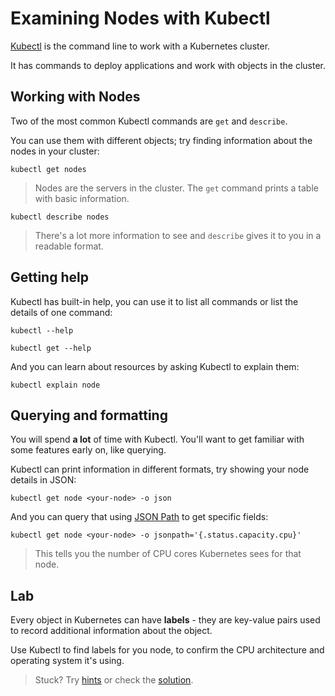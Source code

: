 # Examining Nodes with Kubectl

[Kubectl](https://kubectl.docs.kubernetes.io/references/kubectl/) is the command line to work with a Kubernetes cluster.

It has commands to deploy applications and work with objects in the cluster. 


## Working with Nodes

Two of the most common Kubectl commands are `get` and `describe`.

You can use them with different objects; try finding information about the nodes in your cluster:

```
kubectl get nodes
```

> Nodes are the servers in the cluster. The `get` command prints a table with basic information.

``` 
kubectl describe nodes
```

> There's a lot more information to see and `describe` gives it to you in a readable format.

## Getting help

Kubectl has built-in help, you can use it to list all commands or list the details of one command:

```
kubectl --help

kubectl get --help
```

And you can learn about resources by asking Kubectl to explain them:

```
kubectl explain node
```

## Querying and formatting

You will spend **a lot** of time with Kubectl. You'll want to get familiar with some features early on, like querying.

Kubectl can print information in different formats, try showing your node details in JSON:

```
kubectl get node <your-node> -o json
```

And you can query that using [JSON Path](https://kubernetes.io/docs/reference/kubectl/jsonpath/) to get specific fields:

```
kubectl get node <your-node> -o jsonpath='{.status.capacity.cpu}'
```

> This tells you the number of CPU cores Kubernetes sees for that node.

## Lab

Every object in Kubernetes can have **labels** - they are key-value pairs used to record additional information about the object.

Use Kubectl to find labels for you node, to confirm the CPU architecture and operating system it's using.

> Stuck? Try [hints](hints.md) or check the [solution](solution.md).

